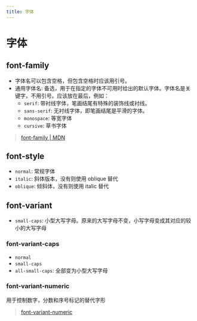 ```yaml
---
title: 字体
---
```


# 字体

## font-family

- 字体名可以包含空格，但包含空格时应该用引号。
- 通用字体名: 备选，用于在指定的字体不可用时给出的默认字体。字体名是关键字，不用引号。应该放在最后，例如：
  - `serif`: 带衬线字体，笔画结尾有特殊的装饰线或衬线。
  - `sans-serif`: 无衬线字体，即笔画结尾是平滑的字体。
  - `monospace`: 等宽字体
  - `cursive`: 草书字体

> [font-family | MDN](https://developer.mozilla.org/zh-CN/docs/Web/CSS/font-family)

## font-style

- `normal`: 常规字体
- `italic`: 斜体版本，没有则使用 oblique 替代
- `oblique`: 倾斜体，没有则使用 italic 替代

## font-variant

- `small-caps`: 小型大写字母。原来的大写字母不变，小写字母变成其对应的较小的大写字母

### font-variant-caps

- `normal`
- `small-caps`
- `all-small-caps`: 全部变为小型大写字母

### font-variant-numeric

用于控制数字，分数和序号标记的替代字形

> [font-variant-numeric](https://developer.mozilla.org/zh-CN/docs/Web/CSS/font-variant-numeric)
